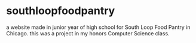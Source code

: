 # southloopfoodpantry
a website made in junior year of high school for South Loop Food Pantry in Chicago. this was a project in my honors Computer Science class.
